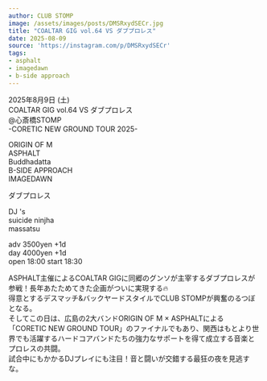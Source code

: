 ```yaml
---
author: CLUB STOMP
image: /assets/images/posts/DMSRxydSECr.jpg
title: "COALTAR GIG vol.64 VS ダブプロレス"
date: 2025-08-09
source: 'https://instagram.com/p/DMSRxydSECr'
tags:
- asphalt
- imagedawn
- b-side approach
---
```

2025年8月9日 (土)<br>
COALTAR GIG vol.64 VS ダブプロレス<br>
@心斎橋STOMP<br>
-CORETIC NEW  GROUND TOUR 2025-

ORIGIN OF M<br>
ASPHALT<br>
Buddhadatta<br>
B-SIDE APPROACH<br>
IMAGEDAWN

ダブプロレス

DJ 's<br>
suicide ninjha<br>
massatsu

adv 3500yen +1d<br>
day 4000yen +1d<br>
open 18:00  start 18:30

ASPHALT主催によるCOALTAR  GIGに同郷のグンソが主宰するダブプロレスが参戦！長年あたためてきた企画がついに実現する🔥<br>
得意とするデスマッチ&バックヤードスタイルでCLUB STOMPが興奮のるつぼとなる。<br>
そしてこの日は、広島の2大バンドORIGIN OF M × ASPHALTによる<br>
「CORETIC NEW GROUND TOUR」のファイナルでもあり、関西はもとより世界でも活躍するハードコアバンドたちの強力なサポートを得て成立する音楽とプロレスの共闘。<br>
試合中にもかかるDJプレイにも注目！音と闘いが交錯する最狂の夜を見逃すな。